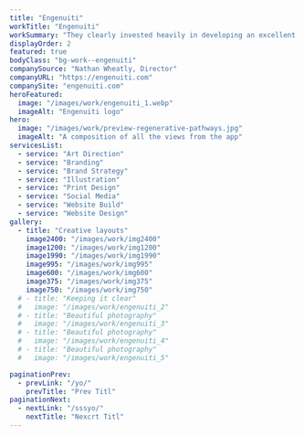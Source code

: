```yaml
---
title: "Engenuiti"
workTitle: "Engenuiti"
workSummary: "They clearly invested heavily in developing an excellent understanding of us and our practice, helping us understand our own needs and working with us to develop our brand identity.  We’ve been in expert hands throughout whilst enjoying participating fully in their creative process."
displayOrder: 2
featured: true
bodyClass: "bg-work--engenuiti"
companySource: "Nathan Wheatly, Director"
companyURL: "https://engenuiti.com"
companySite: "engenuiti.com"
heroFeatured:
  image: "/images/work/engenuiti_1.webp"
  imageAlt: "Engenuiti logo"
hero:
  image: "/images/work/preview-regenerative-pathways.jpg"
  imageAlt: "A composition of all the views from the app"
servicesList:
  - service: "Art Direction"
  - service: "Branding"
  - service: "Brand Strategy"
  - service: "Illustration"
  - service: "Print Design"
  - service: "Social Media"
  - service: "Website Build"
  - service: "Website Design"
gallery:
  - title: "Creative layouts"
    image2400: "/images/work/img2400"
    image1200: "/images/work/img1200"
    image1990: "/images/work/img1990"
    image995: "/images/work/img995"
    image600: "/images/work/img600"
    image375: "/images/work/img375"
    image750: "/images/work/img750"
  # - title: "Keeping it clear"
  #   image: "/images/work/engenuiti_2"
  # - title: "Beautiful photography"
  #   image: "/images/work/engenuiti_3"
  # - title: "Beautiful photography"
  #   image: "/images/work/engenuiti_4"
  # - title: "Beautiful photography"
  #   image: "/images/work/engenuiti_5"

paginationPrev:
  - prevLink: "/yo/"
    prevTitle: "Prev Titl"
paginationNext:
  - nextLink: "/sssyo/"
    nextTitle: "Nexcrt Titl"
---
```

